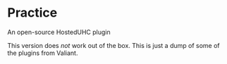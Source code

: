 # Practice

An open-source HostedUHC plugin

This version does *not* work out of the box. This is just a dump of some of the plugins from Valiant.
